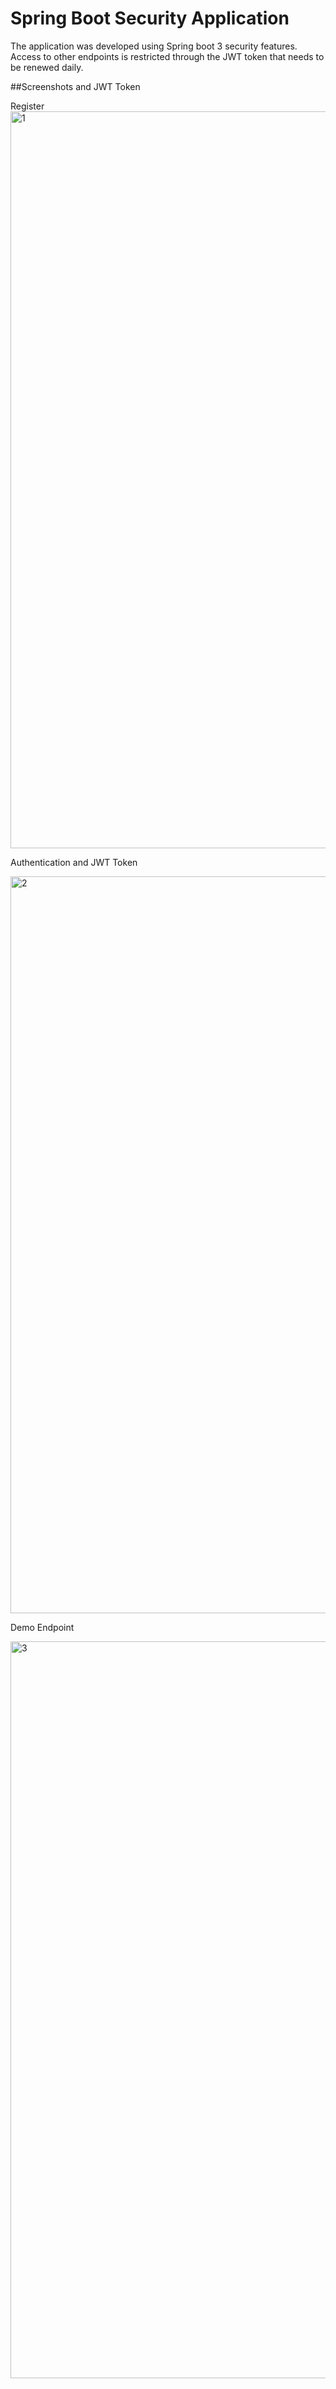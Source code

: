 # Spring Boot Security Application
The application was developed using Spring boot 3 security features. 
Access to other endpoints is restricted through the JWT token that needs to be renewed daily.

##Screenshots and JWT Token

Register
<img width="1179" alt="1" src="https://user-images.githubusercontent.com/77511870/229744079-f5ce3fdd-bc46-49ca-bb20-8a82b1e981b2.png">

Authentication and JWT Token

<img width="1179" alt="2" src="https://user-images.githubusercontent.com/77511870/229744174-31edaf63-af00-42c5-8187-56bde6080fee.png">

Demo Endpoint

<img width="1179" alt="3" src="https://user-images.githubusercontent.com/77511870/229744358-54109990-46a2-41dd-ae29-af7560c2014b.png">
